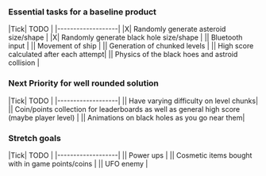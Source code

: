 ### Essential tasks for a baseline product
|Tick|        TODO    |
|-------------------|
|X| Randomly generate asteroid size/shape |
|X| Randomly generate black hole size/shape |
|| Bluetooth input |
|| Movement of ship |
|| Generation of chunked levels |
|| High score calculated after each attempt|
|| Physics of the black hoes and astroid collision |

### Next Priority for well rounded solution
|Tick|        TODO    |
|-------------------|
|| Have varying difficulty on level chunks|
|| Coin/points collection for leaderboards as well as general high score (maybe player level) |
|| Animations on black holes as you go near them|

### Stretch goals
|Tick|        TODO    |
|-------------------|
|| Power ups |
|| Cosmetic items bought with in game points/coins |
|| UFO enemy |
